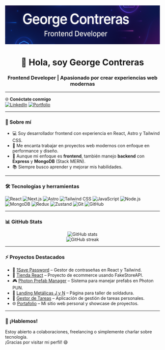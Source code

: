 <!-- Banner -->
<p align="center">
  <img src="./banner.png" alt="George Contreras - Frontend Developer">
</p>

<h1 align="center">👋 Hola, soy George Contreras</h1>
<h3 align="center">Frontend Developer | Apasionado por crear experiencias web modernas</h3>

---

🌐 **Conéctate conmigo**  
[![LinkedIn](https://img.shields.io/badge/LinkedIn-blue?style=for-the-badge&logo=linkedin&logoColor=white)](https://www.linkedin.com/in/georgecontreras241/)
[![Portfolio](https://img.shields.io/badge/Portafolio-000?style=for-the-badge&logo=firefox-browser&logoColor=white)](https://porfolio-v2-nu.vercel.app) <!-- Actualiza si tienes un dominio -->

---

### 🧠 Sobre mí

- 💻 Soy desarrollador frontend con experiencia en React, Astro y Tailwind CSS.  
- 🚀 Me encanta trabajar en proyectos web modernos con enfoque en performance y diseño.  
- 🔧 Aunque mi enfoque es **frontend**, también manejo **backend** con **Express** y **MongoDB** (Stack MERN).  
- 📚 Siempre busco aprender y mejorar mis habilidades.

---

### 🛠️ Tecnologías y herramientas

![React](https://img.shields.io/badge/-React-61DAFB?style=flat&logo=react&logoColor=black)
![Next.js](https://img.shields.io/badge/-Next.js-000000?style=flat&logo=nextdotjs)
![Astro](https://img.shields.io/badge/-Astro-000000?style=flat&logo=astro&logoColor=white)
![Tailwind CSS](https://img.shields.io/badge/-TailwindCSS-38B2AC?style=flat&logo=tailwind-css)
![JavaScript](https://img.shields.io/badge/-JavaScript-F7DF1E?style=flat&logo=javascript&logoColor=black)
![Node.js](https://img.shields.io/badge/-Node.js-339933?style=flat&logo=node.js&logoColor=white)
![MongoDB](https://img.shields.io/badge/-MongoDB-47A248?style=flat&logo=mongodb&logoColor=white)
![Redux](https://img.shields.io/badge/-Redux-764ABC?style=flat&logo=redux&logoColor=white)
![Zustand](https://img.shields.io/badge/-Zustand-1CDBA4?style=flat)
![Git](https://img.shields.io/badge/-Git-F05032?style=flat&logo=git&logoColor=white)
![GitHub](https://img.shields.io/badge/-GitHub-181717?style=flat&logo=github)

---

### 📊 GitHub Stats

<p align="center">
  <img src="https://github-readme-stats.vercel.app/api?username=georgecontreras241&show_icons=true&theme=radical" alt="GitHub stats" />
  <br/>
  <img src="https://github-readme-streak-stats.herokuapp.com/?user=georgecontreras241&theme=radical" alt="GitHub streak" />
</p>

---

### ⚡ Proyectos Destacados

- 🔐 [1Save Password](https://github.com/georgecontreras241/1save-password) – Gestor de contraseñas en React y Tailwind.  
- 🛒 [Tienda React](https://github.com/georgecontreras241/tienda-react) – Proyecto de ecommerce usando FakeStoreAPI.  
- 🎮 [Photon Prefab Manager](https://github.com/georgecontreras241/photon-prefab-manager) – Sistema para manejar prefabs en Photon PUN.  
- 💼 [Landing Metálicas J y N](https://github.com/georgecontreras241/landing-metalicas) – Página para taller de soldadura.  
- 📝 [Gestor de Tareas](https://github.com/georgecontreras241/gestor-de-tareas) – Aplicación de gestión de tareas personales.  
- 🌐 [Portafolio](https://github.com/georgecontreras241/portfolio-v2) – Mi sitio web personal y showcase de proyectos.  

---

### 🤝 ¡Hablemos!

Estoy abierto a colaboraciones, freelancing o simplemente charlar sobre tecnología.  
¡Gracias por visitar mi perfil! 😄
